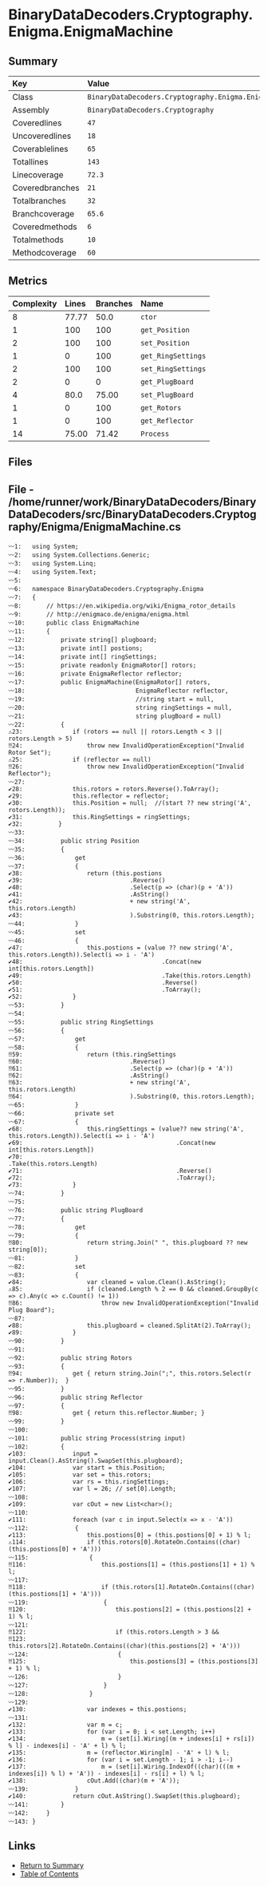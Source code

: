 ﻿# BinaryDataDecoders.Cryptography.Enigma.EnigmaMachine

## Summary

| Key             | Value                                                  |
| :-------------- | :----------------------------------------------------- |
| Class           | `BinaryDataDecoders.Cryptography.Enigma.EnigmaMachine` |
| Assembly        | `BinaryDataDecoders.Cryptography`                      |
| Coveredlines    | `47`                                                   |
| Uncoveredlines  | `18`                                                   |
| Coverablelines  | `65`                                                   |
| Totallines      | `143`                                                  |
| Linecoverage    | `72.3`                                                 |
| Coveredbranches | `21`                                                   |
| Totalbranches   | `32`                                                   |
| Branchcoverage  | `65.6`                                                 |
| Coveredmethods  | `6`                                                    |
| Totalmethods    | `10`                                                   |
| Methodcoverage  | `60`                                                   |

## Metrics

| Complexity | Lines | Branches | Name               |
| :--------- | :---- | :------- | :----------------- |
| 8          | 77.77 | 50.0     | `ctor`             |
| 1          | 100   | 100      | `get_Position`     |
| 2          | 100   | 100      | `set_Position`     |
| 1          | 0     | 100      | `get_RingSettings` |
| 2          | 100   | 100      | `set_RingSettings` |
| 2          | 0     | 0        | `get_PlugBoard`    |
| 4          | 80.0  | 75.00    | `set_PlugBoard`    |
| 1          | 0     | 100      | `get_Rotors`       |
| 1          | 0     | 100      | `get_Reflector`    |
| 14         | 75.00 | 71.42    | `Process`          |

## Files

## File - /home/runner/work/BinaryDataDecoders/BinaryDataDecoders/src/BinaryDataDecoders.Cryptography/Enigma/EnigmaMachine.cs

```CSharp
〰1:   using System;
〰2:   using System.Collections.Generic;
〰3:   using System.Linq;
〰4:   using System.Text;
〰5:   
〰6:   namespace BinaryDataDecoders.Cryptography.Enigma
〰7:   {
〰8:       // https://en.wikipedia.org/wiki/Enigma_rotor_details
〰9:       // http://enigmaco.de/enigma/enigma.html
〰10:      public class EnigmaMachine
〰11:      {
〰12:          private string[] plugboard;
〰13:          private int[] postions;
〰14:          private int[] ringSettings;
〰15:          private readonly EnigmaRotor[] rotors;
〰16:          private EnigmaReflector reflector;
〰17:          public EnigmaMachine(EnigmaRotor[] rotors,
〰18:                               EnigmaReflector reflector,
〰19:                               //string start = null,
〰20:                               string ringSettings = null,
〰21:                               string plugBoard = null)
〰22:          {
⚠23:              if (rotors == null || rotors.Length < 3 || rotors.Length > 5)
‼24:                  throw new InvalidOperationException("Invalid Rotor Set");
⚠25:              if (reflector == null)
‼26:                  throw new InvalidOperationException("Invalid Reflector");
〰27:  
✔28:              this.rotors = rotors.Reverse().ToArray();
✔29:              this.reflector = reflector;
✔30:              this.Position = null;  //(start ?? new string('A', rotors.Length));
✔31:              this.RingSettings = ringSettings;
✔32:          }
〰33:  
〰34:          public string Position
〰35:          {
〰36:              get
〰37:              {
✔38:                  return (this.postions
✔39:                              .Reverse()
✔40:                              .Select(p => (char)(p + 'A'))
✔41:                              .AsString()
✔42:                              + new string('A', this.rotors.Length)
✔43:                              ).Substring(0, this.rotors.Length);
〰44:              }
〰45:              set
〰46:              {
✔47:                  this.postions = (value ?? new string('A', this.rotors.Length)).Select(i => i - 'A')
✔48:                                       .Concat(new int[this.rotors.Length])
✔49:                                       .Take(this.rotors.Length)
✔50:                                       .Reverse()
✔51:                                       .ToArray();
✔52:              }
〰53:          }
〰54:  
〰55:          public string RingSettings
〰56:          {
〰57:              get
〰58:              {
‼59:                  return (this.ringSettings
‼60:                              .Reverse()
‼61:                              .Select(p => (char)(p + 'A'))
‼62:                              .AsString()
‼63:                              + new string('A', this.rotors.Length)
‼64:                              ).Substring(0, this.rotors.Length);
〰65:              }
〰66:              private set
〰67:              {
✔68:                  this.ringSettings = (value?? new string('A', this.rotors.Length)).Select(i => i - 'A')
✔69:                                           .Concat(new int[this.rotors.Length])
✔70:                                           .Take(this.rotors.Length)
✔71:                                           .Reverse()
✔72:                                           .ToArray();
✔73:              }
〰74:          }
〰75:  
〰76:          public string PlugBoard
〰77:          {
〰78:              get
〰79:              {
‼80:                  return string.Join(" ", this.plugboard ?? new string[0]);
〰81:              }
〰82:              set
〰83:              {
✔84:                  var cleaned = value.Clean().AsString();
⚠85:                  if (cleaned.Length % 2 == 0 && cleaned.GroupBy(c => c).Any(c => c.Count() != 1))
‼86:                      throw new InvalidOperationException("Invalid Plug Board");
〰87:  
✔88:                  this.plugboard = cleaned.SplitAt(2).ToArray();
✔89:              }
〰90:          }
〰91:  
〰92:          public string Rotors
〰93:          {
‼94:              get { return string.Join(";", this.rotors.Select(r => r.Number));  }
〰95:          }
〰96:          public string Reflector
〰97:          {
‼98:              get { return this.reflector.Number; }
〰99:          }
〰100: 
〰101:         public string Process(string input)
〰102:         {
✔103:             input = input.Clean().AsString().SwapSet(this.plugboard);
✔104:             var start = this.Position;
✔105:             var set = this.rotors;
✔106:             var rs = this.ringSettings;
✔107:             var l = 26; // set[0].Length;
〰108: 
✔109:             var cOut = new List<char>();
〰110: 
✔111:             foreach (var c in input.Select(x => x - 'A'))
〰112:             {
✔113:                 this.postions[0] = (this.postions[0] + 1) % l;
⚠114:                 if (this.rotors[0].RotateOn.Contains((char)(this.postions[0] + 'A')))
〰115:                 {
‼116:                     this.postions[1] = (this.postions[1] + 1) % l;
〰117: 
‼118:                     if (this.rotors[1].RotateOn.Contains((char)(this.postions[1] + 'A')))
〰119:                     {
‼120:                         this.postions[2] = (this.postions[2] + 1) % l;
〰121: 
‼122:                         if (this.rotors.Length > 3 &&
‼123:                             this.rotors[2].RotateOn.Contains((char)(this.postions[2] + 'A')))
〰124:                         {
‼125:                             this.postions[3] = (this.postions[3] + 1) % l;
〰126:                         }
〰127:                     }
〰128:                 }
〰129: 
✔130:                 var indexes = this.postions;
〰131: 
✔132:                 var m = c;
✔133:                 for (var i = 0; i < set.Length; i++)
✔134:                     m = (set[i].Wiring[(m + indexes[i] + rs[i]) % l] - indexes[i] - 'A' + l) % l;
✔135:                 m = (reflector.Wiring[m] - 'A' + l) % l;
✔136:                 for (var i = set.Length - 1; i > -1; i--)
✔137:                     m = (set[i].Wiring.IndexOf((char)(((m + indexes[i]) % l) + 'A')) - indexes[i] - rs[i] + l) % l;
✔138:                 cOut.Add((char)(m + 'A'));
〰139:             }
✔140:             return cOut.AsString().SwapSet(this.plugboard);
〰141:         }
〰142:     }
〰143: }
```

## Links

* [Return to Summary](Summary.md)
* [Table of Contents](../TOC.md)

